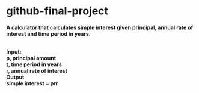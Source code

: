 # github-final-project

<b>A calculator that calculates simple interest given principal, annual rate of interest and time period in years.<b/>
<br><br>

Input:<br>
   p, principal amount<br>
   t, time period in years<br>
   r, annual rate of interest<br>
Output<br>
   simple interest = p*t*r<br>

